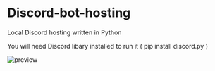 # Discord-bot-hosting

Local Discord hosting written in Python 

You will need Discord libary installed to run it ( pip install discord.py )

![preview](https://imgur.com/ICdyfL4.png)

